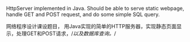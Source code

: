 HttpServer implemented in Java.
Should be able to serve static webpage, handle GET and POST request, and do some simple SQL query.

网络程序设计课设题目，
用Java实现的简单的HTTP服务器，实现静态页面显示，处理GET和POST请求，/*以及数据库查询。*/
